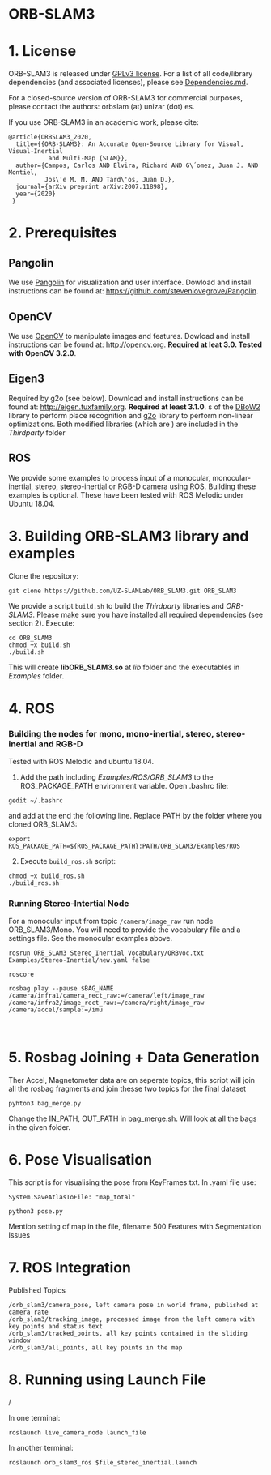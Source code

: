 # ORB-SLAM3

# 1. License

ORB-SLAM3 is released under [GPLv3 license](https://github.com/UZ-SLAMLab/ORB_SLAM3/LICENSE). For a list of all code/library dependencies (and associated licenses), please see [Dependencies.md](https://github.com/UZ-SLAMLab/ORB_SLAM3/blob/master/Dependencies.md).

For a closed-source version of ORB-SLAM3 for commercial purposes, please contact the authors: orbslam (at) unizar (dot) es.

If you use ORB-SLAM3 in an academic work, please cite:

    @article{ORBSLAM3_2020,
      title={{ORB-SLAM3}: An Accurate Open-Source Library for Visual, Visual-Inertial 
               and Multi-Map {SLAM}},
      author={Campos, Carlos AND Elvira, Richard AND G\´omez, Juan J. AND Montiel, 
              Jos\'e M. M. AND Tard\'os, Juan D.},
      journal={arXiv preprint arXiv:2007.11898},
      year={2020}
     }

# 2. Prerequisites

## Pangolin
We use [Pangolin](https://github.com/stevenlovegrove/Pangolin) for visualization and user interface. Dowload and install instructions can be found at: https://github.com/stevenlovegrove/Pangolin.

## OpenCV
We use [OpenCV](http://opencv.org) to manipulate images and features. Dowload and install instructions can be found at: http://opencv.org. **Required at leat 3.0. Tested with OpenCV 3.2.0**.

## Eigen3
Required by g2o (see below). Download and install instructions can be found at: http://eigen.tuxfamily.org. **Required at least 3.1.0**.
s of the [DBoW2](https://github.com/dorian3d/DBoW2) library to perform place recognition and [g2o](https://github.com/RainerKuemmerle/g2o) library to perform non-linear optimizations. Both modified libraries (which are ) are included in the *Thirdparty* folder

## ROS

We provide some examples to process input of a monocular, monocular-inertial, stereo, stereo-inertial or RGB-D camera using ROS. Building these examples is optional. These have been tested with ROS Melodic under Ubuntu 18.04.

# 3. Building ORB-SLAM3 library and examples

Clone the repository:
```
git clone https://github.com/UZ-SLAMLab/ORB_SLAM3.git ORB_SLAM3
```

We provide a script `build.sh` to build the *Thirdparty* libraries and *ORB-SLAM3*. Please make sure you have installed all required dependencies (see section 2). Execute:
```
cd ORB_SLAM3
chmod +x build.sh
./build.sh
```

This will create **libORB_SLAM3.so**  at *lib* folder and the executables in *Examples* folder.


# 4. ROS

### Building the nodes for mono, mono-inertial, stereo, stereo-inertial and RGB-D
Tested with ROS Melodic and ubuntu 18.04.
1. Add the path including *Examples/ROS/ORB_SLAM3* to the ROS_PACKAGE_PATH environment variable. Open .bashrc file:
  ```
  gedit ~/.bashrc
  ```
and add at the end the following line. Replace PATH by the folder where you cloned ORB_SLAM3:

  ```
  export ROS_PACKAGE_PATH=${ROS_PACKAGE_PATH}:PATH/ORB_SLAM3/Examples/ROS
  ```
  
2. Execute `build_ros.sh` script:

  ```
  chmod +x build_ros.sh
  ./build_ros.sh
  ```
  
### Running Stereo-Intertial Node
For a monocular input from topic `/camera/image_raw` run node ORB_SLAM3/Mono. You will need to provide the vocabulary file and a settings file. See the monocular examples above.

  ```
 rosrun ORB_SLAM3 Stereo_Inertial Vocabulary/ORBvoc.txt Examples/Stereo-Inertial/new.yaml false
  ```
  
  ```
  roscore
  ```
  
  ```
 rosbag play --pause $BAG_NAME /camera/infra1/camera_rect_raw:=/camera/left/image_raw /camera/infra2/image_rect_raw:=/camera/right/image_raw /camera/accel/sample:=/imu

  ```


​
# 5. Rosbag Joining + Data Generation
Ther Accel, Magnetometer data are on seperate topics, this script will join all the rosbag fragments and join thesse two topics for the final dataset
    
    
    pyhton3 bag_merge.py
       
Change the IN_PATH, OUT_PATH in bag_merge.sh. Will look at all the bags in the given folder.


# 6. Pose Visualisation
This script is for visualising the pose from KeyFrames.txt. In .yaml file use: 
    
    System.SaveAtlasToFile: "map_total"

    python3 pose.py
     
Mention setting of map in the file, filename
500 Features with Segmentation Issues

# 7. ROS Integration
Published Topics


    /orb_slam3/camera_pose, left camera pose in world frame, published at camera rate
    /orb_slam3/tracking_image, processed image from the left camera with key points and status text
    /orb_slam3/tracked_points, all key points contained in the sliding window
    /orb_slam3/all_points, all key points in the map

# 8. Running using Launch File 
/

In one terminal:
```
roslaunch live_camera_node launch_file
```
In another terminal:
```
roslaunch orb_slam3_ros $file_stereo_inertial.launch
```
